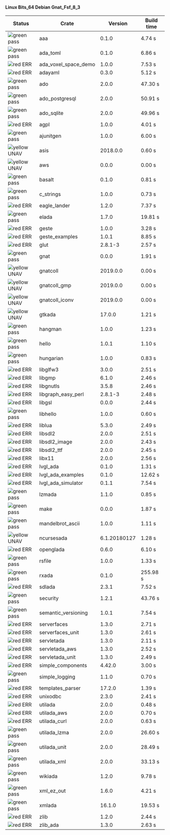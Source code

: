 #### Linux Bits_64 Debian Gnat_Fsf_8_3

| Status | Crate | Version | Build time |
| --- | --- | --- | --- |
|![green](https://placehold.it/8/00aa00/000000?text=+) pass | aaa | 0.1.0 |  4.74 s |
|![green](https://placehold.it/8/00aa00/000000?text=+) pass | ada_toml | 0.1.0 |  6.86 s |
|![red](https://placehold.it/8/ff0000/000000?text=+) ERR  | ada_voxel_space_demo | 1.0.0 |  7.53 s |
|![red](https://placehold.it/8/ff0000/000000?text=+) ERR  | adayaml | 0.3.0 |  5.12 s |
|![green](https://placehold.it/8/00aa00/000000?text=+) pass | ado | 2.0.0 |  47.30 s |
|![green](https://placehold.it/8/00aa00/000000?text=+) pass | ado_postgresql | 2.0.0 |  50.91 s |
|![green](https://placehold.it/8/00aa00/000000?text=+) pass | ado_sqlite | 2.0.0 |  49.96 s |
|![red](https://placehold.it/8/ff0000/000000?text=+) ERR  | agpl | 1.0.0 |  4.01 s |
|![green](https://placehold.it/8/00aa00/000000?text=+) pass | ajunitgen | 1.0.0 |  6.00 s |
|![yellow](https://placehold.it/8/ffbb00/000000?text=+) UNAV | asis | 2018.0.0 |  0.60 s |
|![yellow](https://placehold.it/8/ffbb00/000000?text=+) UNAV | aws | 0.0.0 |  0.00 s |
|![green](https://placehold.it/8/00aa00/000000?text=+) pass | basalt | 0.1.0 |  0.81 s |
|![green](https://placehold.it/8/00aa00/000000?text=+) pass | c_strings | 1.0.0 |  0.73 s |
|![red](https://placehold.it/8/ff0000/000000?text=+) ERR  | eagle_lander | 1.2.0 |  7.37 s |
|![green](https://placehold.it/8/00aa00/000000?text=+) pass | elada | 1.7.0 |  19.81 s |
|![red](https://placehold.it/8/ff0000/000000?text=+) ERR  | geste | 1.0.0 |  3.28 s |
|![red](https://placehold.it/8/ff0000/000000?text=+) ERR  | geste_examples | 1.0.1 |  8.85 s |
|![red](https://placehold.it/8/ff0000/000000?text=+) ERR  | glut | 2.8.1-3 |  2.57 s |
|![green](https://placehold.it/8/00aa00/000000?text=+) pass | gnat | 0.0.0 |  1.91 s |
|![yellow](https://placehold.it/8/ffbb00/000000?text=+) UNAV | gnatcoll | 2019.0.0 |  0.00 s |
|![yellow](https://placehold.it/8/ffbb00/000000?text=+) UNAV | gnatcoll_gmp | 2019.0.0 |  0.00 s |
|![yellow](https://placehold.it/8/ffbb00/000000?text=+) UNAV | gnatcoll_iconv | 2019.0.0 |  0.00 s |
|![yellow](https://placehold.it/8/ffbb00/000000?text=+) UNAV | gtkada | 17.0.0 |  1.21 s |
|![green](https://placehold.it/8/00aa00/000000?text=+) pass | hangman | 1.0.0 |  1.23 s |
|![green](https://placehold.it/8/00aa00/000000?text=+) pass | hello | 1.0.1 |  1.10 s |
|![green](https://placehold.it/8/00aa00/000000?text=+) pass | hungarian | 1.0.0 |  0.83 s |
|![red](https://placehold.it/8/ff0000/000000?text=+) ERR  | libglfw3 | 3.0.0 |  2.51 s |
|![red](https://placehold.it/8/ff0000/000000?text=+) ERR  | libgmp | 6.1.0 |  2.46 s |
|![red](https://placehold.it/8/ff0000/000000?text=+) ERR  | libgnutls | 3.5.8 |  2.46 s |
|![red](https://placehold.it/8/ff0000/000000?text=+) ERR  | libgraph_easy_perl | 2.8.1-3 |  2.48 s |
|![red](https://placehold.it/8/ff0000/000000?text=+) ERR  | libgsl | 0.0.0 |  2.44 s |
|![green](https://placehold.it/8/00aa00/000000?text=+) pass | libhello | 1.0.0 |  0.60 s |
|![red](https://placehold.it/8/ff0000/000000?text=+) ERR  | liblua | 5.3.0 |  2.49 s |
|![red](https://placehold.it/8/ff0000/000000?text=+) ERR  | libsdl2 | 2.0.0 |  2.51 s |
|![red](https://placehold.it/8/ff0000/000000?text=+) ERR  | libsdl2_image | 2.0.0 |  2.43 s |
|![red](https://placehold.it/8/ff0000/000000?text=+) ERR  | libsdl2_ttf | 2.0.0 |  2.45 s |
|![red](https://placehold.it/8/ff0000/000000?text=+) ERR  | libx11 | 2.0.0 |  2.56 s |
|![red](https://placehold.it/8/ff0000/000000?text=+) ERR  | lvgl_ada | 0.1.0 |  1.31 s |
|![red](https://placehold.it/8/ff0000/000000?text=+) ERR  | lvgl_ada_examples | 0.1.0 |  12.62 s |
|![red](https://placehold.it/8/ff0000/000000?text=+) ERR  | lvgl_ada_simulator | 0.1.1 |  7.54 s |
|![green](https://placehold.it/8/00aa00/000000?text=+) pass | lzmada | 1.1.0 |  0.85 s |
|![green](https://placehold.it/8/00aa00/000000?text=+) pass | make | 0.0.0 |  1.87 s |
|![green](https://placehold.it/8/00aa00/000000?text=+) pass | mandelbrot_ascii | 1.0.0 |  1.11 s |
|![yellow](https://placehold.it/8/ffbb00/000000?text=+) UNAV | ncursesada | 6.1.20180127 |  1.28 s |
|![red](https://placehold.it/8/ff0000/000000?text=+) ERR  | openglada | 0.6.0 |  6.10 s |
|![green](https://placehold.it/8/00aa00/000000?text=+) pass | rsfile | 1.0.0 |  1.33 s |
|![green](https://placehold.it/8/00aa00/000000?text=+) pass | rxada | 0.1.0 |  255.98 s |
|![red](https://placehold.it/8/ff0000/000000?text=+) ERR  | sdlada | 2.3.1 |  7.52 s |
|![green](https://placehold.it/8/00aa00/000000?text=+) pass | security | 1.2.1 |  43.76 s |
|![green](https://placehold.it/8/00aa00/000000?text=+) pass | semantic_versioning | 1.0.1 |  7.54 s |
|![red](https://placehold.it/8/ff0000/000000?text=+) ERR  | serverfaces | 1.3.0 |  2.71 s |
|![red](https://placehold.it/8/ff0000/000000?text=+) ERR  | serverfaces_unit | 1.3.0 |  2.61 s |
|![red](https://placehold.it/8/ff0000/000000?text=+) ERR  | servletada | 1.3.0 |  2.11 s |
|![red](https://placehold.it/8/ff0000/000000?text=+) ERR  | servletada_aws | 1.3.0 |  2.52 s |
|![red](https://placehold.it/8/ff0000/000000?text=+) ERR  | servletada_unit | 1.3.0 |  2.49 s |
|![red](https://placehold.it/8/ff0000/000000?text=+) ERR  | simple_components | 4.42.0 |  3.00 s |
|![green](https://placehold.it/8/00aa00/000000?text=+) pass | simple_logging | 1.1.0 |  0.70 s |
|![red](https://placehold.it/8/ff0000/000000?text=+) ERR  | templates_parser | 17.2.0 |  1.39 s |
|![red](https://placehold.it/8/ff0000/000000?text=+) ERR  | unixodbc | 2.3.0 |  2.41 s |
|![red](https://placehold.it/8/ff0000/000000?text=+) ERR  | utilada | 2.0.0 |  0.48 s |
|![red](https://placehold.it/8/ff0000/000000?text=+) ERR  | utilada_aws | 2.0.0 |  0.70 s |
|![red](https://placehold.it/8/ff0000/000000?text=+) ERR  | utilada_curl | 2.0.0 |  0.63 s |
|![green](https://placehold.it/8/00aa00/000000?text=+) pass | utilada_lzma | 2.0.0 |  26.60 s |
|![green](https://placehold.it/8/00aa00/000000?text=+) pass | utilada_unit | 2.0.0 |  28.49 s |
|![green](https://placehold.it/8/00aa00/000000?text=+) pass | utilada_xml | 2.0.0 |  33.13 s |
|![green](https://placehold.it/8/00aa00/000000?text=+) pass | wikiada | 1.2.0 |  9.78 s |
|![green](https://placehold.it/8/00aa00/000000?text=+) pass | xml_ez_out | 1.6.0 |  4.21 s |
|![green](https://placehold.it/8/00aa00/000000?text=+) pass | xmlada | 16.1.0 |  19.53 s |
|![red](https://placehold.it/8/ff0000/000000?text=+) ERR  | zlib | 1.2.0 |  2.44 s |
|![red](https://placehold.it/8/ff0000/000000?text=+) ERR  | zlib_ada | 1.3.0 |  2.63 s |
